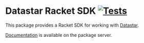 # Datastar Racket SDK [![Tests](https://github.com/jaybonthius/datastar-racket/actions/workflows/test.yml/badge.svg?branch=main)](https://github.com/jaybonthius/datastar-racket/actions/workflows/test.yml)

This package provides a Racket SDK for working with [Datastar](https://data-star.dev). 

[Documentation](https://docs.racket-lang.org/datastar/) is available on the package server.
